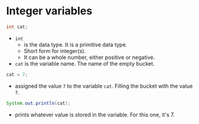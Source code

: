 # Integer variables
```java 
int cat;
```

- `int` 
    - is the data type. It is a primitive data type. 
    - Short form for integer(s). 
    - It can be a whole number, either positive or negative. 
- `cat` is the variable name. The name of the empty bucket. 

```java
cat = 7;
```
- assigned the value `7` to the variable `cat`. Filling the bucket with the value `7`.

```java
System.out.println(cat);
```
- prints whatever value is stored in the variable. For this one, it's 7. 